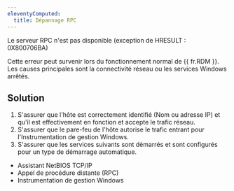 ```yaml
---
eleventyComputed:
  title: Dépannage RPC
---
```

Le serveur RPC n'est pas disponible (exception de HRESULT : 0X800706BA)

Cette erreur peut survenir lors du fonctionnement normal de {{ fr.RDM }}. Les causes principales sont la connectivité réseau ou les services Windows arrêtés.
## Solution
1. S'assurer que l'hôte est correctement identifié (Nom ou adresse IP) et qu'il est effectivement en fonction et accepte le trafic réseau.
1. S'assurer que le pare-feu de l'hôte autorise le trafic entrant pour l'Instrumentation de gestion Windows.
1. S'assurer que les services suivants sont démarrés et sont configurés pour un type de démarrage automatique.

* Assistant NetBIOS TCP/IP
* Appel de procédure distante (RPC)
* Instrumentation de gestion Windows
